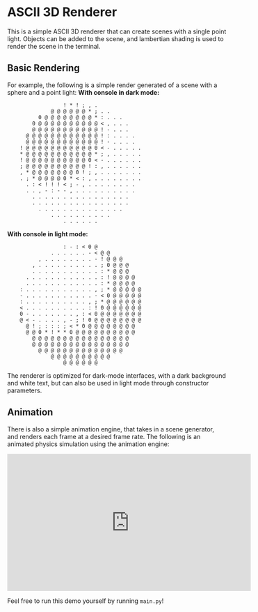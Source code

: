 # ASCII 3D Renderer
This is a simple ASCII 3D renderer that can create scenes with a single point light.
Objects can be added to the scene, and lambertian shading is used to render the scene
in the terminal.

## Basic Rendering
For example, the following is a simple render generated of a scene with a sphere and a point light:
**With console in dark mode:**
```
                  ! * ! ; , .                                   
              @ @ @ @ @ @ * ; . .                               
          0 @ @ @ @ @ @ @ @ * : . . .                           
        0 @ @ @ @ @ @ @ @ @ @ < , . . .                         
        @ @ @ @ @ @ @ @ @ @ @ ! - . . .                         
      @ @ @ @ @ @ @ @ @ @ @ @ ! : . . . .                       
      @ @ @ @ @ @ @ @ @ @ @ @ ! - . . . .                       
    ! @ @ @ @ @ @ @ @ @ @ @ 0 < - . . . . .                     
    * @ @ @ @ @ @ @ @ @ @ @ * ; , . . . . .                     
    ! @ @ @ @ @ @ @ @ @ @ 0 < - . . . . . .                     
    ; @ @ @ @ @ @ @ @ @ @ ! : , . . . . . .                     
    , * @ @ @ @ @ @ @ 0 ! ; , . . . . . . .                     
    . ; * @ @ @ @ 0 * < : , . . . . . . . .                     
      . : < ! ! ! < ; - , . . . . . . . .                       
      . . , - : - - , . . . . . . . . . .                       
        . . . . . . . . . . . . . . . .                         
        . . . . . . . . . . . . . . . .                         
          . . . . . . . . . . . . . .                           
              . . . . . . . . . .                               
                  . . . . . .                                                                                       
```

**With console in light mode:**
```
                  : - : < 0 @                                   
              . . . . . . - < @ @                               
          , . . . . . . . . - ! @ @ @                           
        , . . . . . . . . . . ; 0 @ @ @                         
        . . . . . . . . . . . : * @ @ @                         
      . . . . . . . . . . . . : ! @ @ @ @                       
      . . . . . . . . . . . . : * @ @ @ @                       
    : . . . . . . . . . . . , ; * @ @ @ @ @                     
    - . . . . . . . . . . . - < 0 @ @ @ @ @                     
    : . . . . . . . . . . , ; * @ @ @ @ @ @                     
    < . . . . . . . . . . : ! 0 @ @ @ @ @ @                     
    0 - . . . . . . . , : < 0 @ @ @ @ @ @ @                     
    @ < - . . . . , - ; ! 0 @ @ @ @ @ @ @ @                     
      @ ! ; : : : ; < * 0 @ @ @ @ @ @ @ @                       
      @ @ 0 * ! * * 0 @ @ @ @ @ @ @ @ @ @                       
        @ @ @ @ @ @ @ @ @ @ @ @ @ @ @ @                         
        @ @ @ @ @ @ @ @ @ @ @ @ @ @ @ @                         
          @ @ @ @ @ @ @ @ @ @ @ @ @ @                           
              @ @ @ @ @ @ @ @ @ @                               
                  @ @ @ @ @ @  
```

The renderer is optimized for dark-mode interfaces, with a dark background and white text, but can also be
used in light mode through constructor parameters.

## Animation
There is also a simple animation engine, that takes in a scene generator, and renders each frame
at a desired frame rate. The following is an animated physics simulation using the animation engine:

<iframe width="560" height="315" src="https://www.youtube.com/embed/iHgRotL09IY?autoplay=1&mute=1" frameborder="0" allow="accelerometer; autoplay; encrypted-media; gyroscope; picture-in-picture" allowfullscreen></iframe>


Feel free to run this demo yourself by running `main.py`!